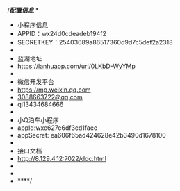 /*****配置信息*****
* 
* 小程序信息
* APPID：wx24d0cdeadeb194f2
* SECRETKEY：25403689a86517360d9d7c5def2a2318
* 
* 蓝湖地址
* https://lanhuapp.com/url/0LKbD-WyYMp
* 
* 微信开发平台
* https://mp.weixin.qq.com
* 3088663722@qq.com
* qi13434684666 
*  
* 小Q泊车小程序
* appId:wxe627e6df3cd1faee
* appSecret: ea606f65ad424628e42b3490d1678100
*  
* 接口文档
* http://8.129.4.12:7022/doc.html
* 
*  
* ****/